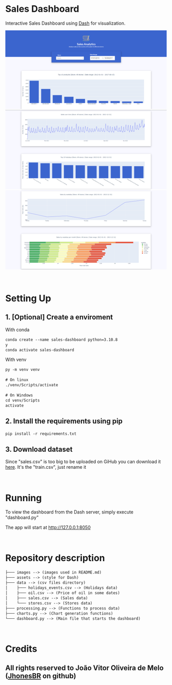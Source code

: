# Sales Dashboard

Interactive Sales Dashboard using [Dash](https://dash.plotly.com) for visualization.

<img src="images/example.png"></img>
<img src="images/example2.png"></img>
<img src="images/example3.png"></img>

<p>&nbsp;</p>

# Setting Up

## 1. [Optional] Create a enviroment

With conda

    conda create --name sales-dashboard python=3.10.8
    y
    conda activate sales-dashboard

With venv

    py -m venv venv

    # On linux
    ./venv/Scripts/activate

    # On Windows
    cd venv/Scripts
    activate

## 2. Install the requirements using pip

    pip install -r requirements.txt

## 3. Download dataset

Since "sales.csv" is too big to be uploaded on GiHub you can download it [here](https://www.kaggle.com/competitions/store-sales-time-series-forecasting/data). It's the "train.csv", just rename it

<p>&nbsp;</p>

# Running

To view the dashboard from the Dash server, simply execute "dashboard.py"

The app will start at http://127.0.0.1:8050

<p>&nbsp;</p>

#  Repository description

    ├─── images --> (images used in README.md)
    ├─── assets --> (style for Dash)
    ├─── data --> (csv files directory)
    │    ├─── holidays_events.csv --> (Holidays data)
    │    ├─── oil.csv --> (Price of oil in some dates)
    │    ├─── sales.csv --> (Sales data)
    │    └─── stores.csv --> (Stores data)
    ├─── processing.py --> (Functions to process data)
    ├─── charts.py --> (Chart generation functions)
    └─── dashboard.py --> (Main file that starts the dashboard)

<p>&nbsp;</p>

# Credits

## All rights reserved to João Vitor Oliveira de Melo ([JhonesBR][myGit] on github)

[myGit]: <https://github.com/JhonesBR>